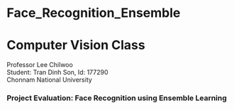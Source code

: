 # Face_Recognition_Ensemble
# Computer Vision Class                                             
Professor Lee Chilwoo                                     
Student: Tran Dinh Son, Id: 177290                                                        
Chonnam National University                                               
### Project Evaluation: Face Recognition using Ensemble Learning               
